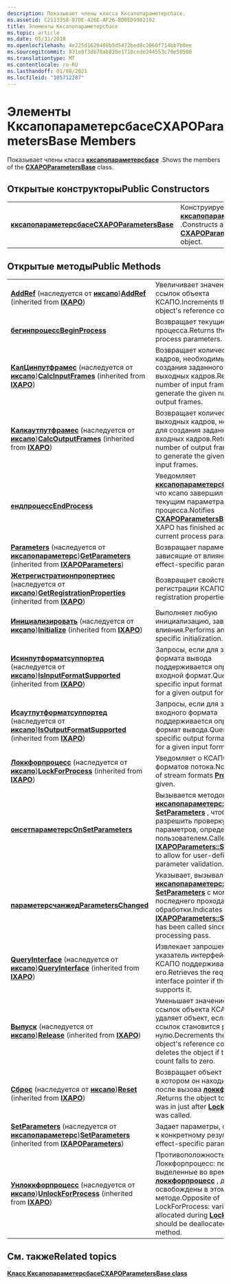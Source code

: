```yaml
---
description: Показывает члены класса Кксапопараметерсбасе.
ms.assetid: C2113358-07DE-426E-AF26-BD8ED9902192
title: Элементы Кксапопараметерсбасе
ms.topic: article
ms.date: 05/31/2018
ms.openlocfilehash: 4e225d1628408b5d5472bed8c3060f714bb7b0ee
ms.sourcegitcommit: 831e8f3db78ab820e1710cede244553c70e50500
ms.translationtype: MT
ms.contentlocale: ru-RU
ms.lasthandoff: 01/08/2021
ms.locfileid: "105712287"
---
```

# <a name="cxapoparametersbase-members"></a><span data-ttu-id="de441-103">Элементы Кксапопараметерсбасе</span><span class="sxs-lookup"><span data-stu-id="de441-103">CXAPOParametersBase Members</span></span>

<span data-ttu-id="de441-104">Показывает члены класса [**кксапопараметерсбасе**](/windows/desktop/api/XAPOBase/nl-xapobase-cxapoparametersbase) .</span><span class="sxs-lookup"><span data-stu-id="de441-104">Shows the members of the [**CXAPOParametersBase**](/windows/desktop/api/XAPOBase/nl-xapobase-cxapoparametersbase) class.</span></span>

## <a name="public-constructors"></a><span data-ttu-id="de441-105">Открытые конструкторы</span><span class="sxs-lookup"><span data-stu-id="de441-105">Public Constructors</span></span>



|                                                    |                                                                         |
|----------------------------------------------------|-------------------------------------------------------------------------|
| [<span data-ttu-id="de441-106">**кксапопараметерсбасе**</span><span class="sxs-lookup"><span data-stu-id="de441-106">**CXAPOParametersBase**</span></span>](/windows/desktop/api/XAPOBase/nl-xapobase-cxapoparametersbase) | <span data-ttu-id="de441-107">Конструирует объект [**кксапопараметерсбасе**](/windows/desktop/api/XAPOBase/nl-xapobase-cxapoparametersbase) .</span><span class="sxs-lookup"><span data-stu-id="de441-107">Constructs a [**CXAPOParametersBase**](/windows/desktop/api/XAPOBase/nl-xapobase-cxapoparametersbase) object.</span></span> |



 

## <a name="public-methods"></a><span data-ttu-id="de441-108">Открытые методы</span><span class="sxs-lookup"><span data-stu-id="de441-108">Public Methods</span></span>



|                                                                                                                              |                                                                                                                                                                  |
|------------------------------------------------------------------------------------------------------------------------------|------------------------------------------------------------------------------------------------------------------------------------------------------------------|
| <span data-ttu-id="de441-109">[**AddRef**](/previous-versions/windows/desktop/legacy/ee418448(v=vs.85)) (наследуется от [**иксапо**](/windows/desktop/api/XAPO/nn-xapo-ixapo))</span><span class="sxs-lookup"><span data-stu-id="de441-109">[**AddRef**](/previous-versions/windows/desktop/legacy/ee418448(v=vs.85)) (inherited from [**IXAPO**](/windows/desktop/api/XAPO/nn-xapo-ixapo))</span></span>                                         | <span data-ttu-id="de441-110">Увеличивает значение счетчика ссылок объекта КСАПО.</span><span class="sxs-lookup"><span data-stu-id="de441-110">Increments the XAPO object's reference count.</span></span><br/>                                                                                                         |
| [<span data-ttu-id="de441-111">**бегинпроцесс**</span><span class="sxs-lookup"><span data-stu-id="de441-111">**BeginProcess**</span></span>](/windows/win32/api/xapobase/nf-xapobase-cxapoparametersbase-beginprocess)                                                                     | <span data-ttu-id="de441-112">Возвращает текущие параметры процесса.</span><span class="sxs-lookup"><span data-stu-id="de441-112">Returns the current process parameters.</span></span> <br/>                                                                                                              |
| <span data-ttu-id="de441-113">[**КалЦинпутфрамес**](/windows/win32/api/xapo/nf-xapo-ixapo-calcinputframes) (наследуется от [**иксапо**](/windows/desktop/api/XAPO/nn-xapo-ixapo))</span><span class="sxs-lookup"><span data-stu-id="de441-113">[**CalcInputFrames**](/windows/win32/api/xapo/nf-xapo-ixapo-calcinputframes) (inherited from [**IXAPO**](/windows/desktop/api/XAPO/nn-xapo-ixapo))</span></span>                           | <span data-ttu-id="de441-114">Возвращает количество входных кадров, необходимых для создания заданного числа выходных кадров.</span><span class="sxs-lookup"><span data-stu-id="de441-114">Returns the number of input frames required to generate the given number of output frames.</span></span><br/>                                                            |
| <span data-ttu-id="de441-115">[**Калкаутпутфрамес**](/windows/win32/api/xapo/nf-xapo-ixapo-calcoutputframes) (наследуется от [**иксапо**](/windows/desktop/api/XAPO/nn-xapo-ixapo))</span><span class="sxs-lookup"><span data-stu-id="de441-115">[**CalcOutputFrames**](/windows/win32/api/xapo/nf-xapo-ixapo-calcoutputframes) (inherited from [**IXAPO**](/windows/desktop/api/XAPO/nn-xapo-ixapo))</span></span>                         | <span data-ttu-id="de441-116">Возвращает количество выходных кадров, необходимых для создания заданного числа входных кадров.</span><span class="sxs-lookup"><span data-stu-id="de441-116">Returns the number of output frames required to generate the given number of input frames.</span></span><br/>                                                            |
| [<span data-ttu-id="de441-117">**ендпроцесс**</span><span class="sxs-lookup"><span data-stu-id="de441-117">**EndProcess**</span></span>](/windows/win32/api/xapobase/nf-xapobase-cxapoparametersbase-endprocess)                                                                         | <span data-ttu-id="de441-118">Уведомляет [**кксапопараметерсбасе**](/windows/desktop/api/XAPOBase/nl-xapobase-cxapoparametersbase) о том, что ксапо завершил доступ к текущим параметрам процесса.</span><span class="sxs-lookup"><span data-stu-id="de441-118">Notifies [**CXAPOParametersBase**](/windows/desktop/api/XAPOBase/nl-xapobase-cxapoparametersbase) that the XAPO has finished accessing the current process parameters.</span></span> <br/>                     |
| <span data-ttu-id="de441-119">[**Parameters**](/windows/win32/api/xapo/nf-xapo-ixapoparameters-getparameters) (наследуется от [**иксапопараметерс**](/windows/desktop/api/XAPO/nn-xapo-ixapoparameters))</span><span class="sxs-lookup"><span data-stu-id="de441-119">[**GetParameters**](/windows/win32/api/xapo/nf-xapo-ixapoparameters-getparameters) (inherited from [**IXAPOParameters**](/windows/desktop/api/XAPO/nn-xapo-ixapoparameters))</span></span> | <span data-ttu-id="de441-120">Возвращает параметры, зависящие от влияния.</span><span class="sxs-lookup"><span data-stu-id="de441-120">Gets effect-specific parameters.</span></span> <br/>                                                                                                                     |
| <span data-ttu-id="de441-121">[**Жетрегистратионпропертиес**](/windows/win32/api/xapo/nf-xapo-ixapo-getregistrationproperties) (наследуется от [**иксапо**](/windows/desktop/api/XAPO/nn-xapo-ixapo))</span><span class="sxs-lookup"><span data-stu-id="de441-121">[**GetRegistrationProperties**](/windows/win32/api/xapo/nf-xapo-ixapo-getregistrationproperties) (inherited from [**IXAPO**](/windows/desktop/api/XAPO/nn-xapo-ixapo))</span></span>       | <span data-ttu-id="de441-122">Возвращает свойства регистрации КСАПО.</span><span class="sxs-lookup"><span data-stu-id="de441-122">Returns the registration properties of an XAPO.</span></span><br/>                                                                                                       |
| <span data-ttu-id="de441-123">[**Инициализировать**](/windows/win32/api/xapo/nf-xapo-ixapo-initialize) (наследуется от [**иксапо**](/windows/desktop/api/XAPO/nn-xapo-ixapo))</span><span class="sxs-lookup"><span data-stu-id="de441-123">[**Initialize**](/windows/win32/api/xapo/nf-xapo-ixapo-initialize) (inherited from [**IXAPO**](/windows/desktop/api/XAPO/nn-xapo-ixapo))</span></span>                                     | <span data-ttu-id="de441-124">Выполняет любую инициализацию, зависящую от влияния.</span><span class="sxs-lookup"><span data-stu-id="de441-124">Performs any effect-specific initialization.</span></span><br/>                                                                                                          |
| <span data-ttu-id="de441-125">[**Исинпутформатсуппортед**](/windows/win32/api/xapo/nf-xapo-ixapo-isinputformatsupported) (наследуется от [**иксапо**](/windows/desktop/api/XAPO/nn-xapo-ixapo))</span><span class="sxs-lookup"><span data-stu-id="de441-125">[**IsInputFormatSupported**](/windows/win32/api/xapo/nf-xapo-ixapo-isinputformatsupported) (inherited from [**IXAPO**](/windows/desktop/api/XAPO/nn-xapo-ixapo))</span></span>             | <span data-ttu-id="de441-126">Запросы, если для заданного формата вывода поддерживается определенный входной формат.</span><span class="sxs-lookup"><span data-stu-id="de441-126">Queries if a specific input format is supported for a given output format.</span></span><br/>                                                                            |
| <span data-ttu-id="de441-127">[**Исаутпутформатсуппортед**](/windows/win32/api/xapo/nf-xapo-ixapo-isoutputformatsupported) (наследуется от [**иксапо**](/windows/desktop/api/XAPO/nn-xapo-ixapo))</span><span class="sxs-lookup"><span data-stu-id="de441-127">[**IsOutputFormatSupported**](/windows/win32/api/xapo/nf-xapo-ixapo-isoutputformatsupported) (inherited from [**IXAPO**](/windows/desktop/api/XAPO/nn-xapo-ixapo))</span></span>           | <span data-ttu-id="de441-128">Запросы, если для заданного входного формата поддерживается определенный формат вывода.</span><span class="sxs-lookup"><span data-stu-id="de441-128">Queries if a specific output format is supported for a given input format.</span></span><br/>                                                                            |
| <span data-ttu-id="de441-129">[**Локкфорпроцесс**](/windows/win32/api/xapo/nf-xapo-ixapo-lockforprocess) (наследуется от [**иксапо**](/windows/desktop/api/XAPO/nn-xapo-ixapo))</span><span class="sxs-lookup"><span data-stu-id="de441-129">[**LockForProcess**](/windows/win32/api/xapo/nf-xapo-ixapo-lockforprocess) (inherited from [**IXAPO**](/windows/desktop/api/XAPO/nn-xapo-ixapo))</span></span>                             | <span data-ttu-id="de441-130">Уведомляет о КСАПО [**процесса**](/windows/win32/api/xapo/nf-xapo-ixapo-process) форматов потока.</span><span class="sxs-lookup"><span data-stu-id="de441-130">Notifies XAPO of stream formats [**Process**](/windows/win32/api/xapo/nf-xapo-ixapo-process) will be given.</span></span><br/>                                                             |
| [<span data-ttu-id="de441-131">**онсетпараметерс**</span><span class="sxs-lookup"><span data-stu-id="de441-131">**OnSetParameters**</span></span>](/windows/win32/api/xapobase/nf-xapobase-cxapoparametersbase-onsetparameters)                                                               | <span data-ttu-id="de441-132">Вызывается методом [**иксапопараметерс:: SetParameters**](/windows/win32/api/xapo/nf-xapo-ixapoparameters-setparameters) , чтобы разрешить проверку параметров, определяемых пользователем.</span><span class="sxs-lookup"><span data-stu-id="de441-132">Called by [**IXAPOParameters::SetParameters**](/windows/win32/api/xapo/nf-xapo-ixapoparameters-setparameters) to allow for user-defined parameter validation.</span></span> <br/>          |
| [<span data-ttu-id="de441-133">**параметерсчанжед**</span><span class="sxs-lookup"><span data-stu-id="de441-133">**ParametersChanged**</span></span>](/windows/win32/api/xapobase/nf-xapobase-cxapoparametersbase-parameterschanged)                                                           | <span data-ttu-id="de441-134">Указывает, вызывалось ли [**иксапопараметерс:: SetParameters**](/windows/win32/api/xapo/nf-xapo-ixapoparameters-setparameters) с момента последнего прохода обработки.</span><span class="sxs-lookup"><span data-stu-id="de441-134">Indicates if [**IXAPOParameters::SetParameters**](/windows/win32/api/xapo/nf-xapo-ixapoparameters-setparameters) has been called since the last processing pass.</span></span> <br/>       |
| <span data-ttu-id="de441-135">[**QueryInterface**](/previous-versions/windows/desktop/legacy/ee418457(v=vs.85)) (наследуется от [**иксапо**](/windows/desktop/api/XAPO/nn-xapo-ixapo))</span><span class="sxs-lookup"><span data-stu-id="de441-135">[**QueryInterface**](/previous-versions/windows/desktop/legacy/ee418457(v=vs.85)) (inherited from [**IXAPO**](/windows/desktop/api/XAPO/nn-xapo-ixapo))</span></span>                         | <span data-ttu-id="de441-136">Извлекает запрошенный указатель интерфейса, если КСАПО поддерживает его.</span><span class="sxs-lookup"><span data-stu-id="de441-136">Retrieves the requested interface pointer if the XAPO supports it.</span></span><br/>                                                                                    |
| <span data-ttu-id="de441-137">[**Выпуск**](/previous-versions/windows/desktop/legacy/ee418458(v=vs.85)) (наследуется от [**иксапо**](/windows/desktop/api/XAPO/nn-xapo-ixapo))</span><span class="sxs-lookup"><span data-stu-id="de441-137">[**Release**](/previous-versions/windows/desktop/legacy/ee418458(v=vs.85)) (inherited from [**IXAPO**](/windows/desktop/api/XAPO/nn-xapo-ixapo))</span></span>                                       | <span data-ttu-id="de441-138">Уменьшает значение счетчика ссылок объекта КСАПО и удаляет объект, если счетчик ссылок становится равным нулю.</span><span class="sxs-lookup"><span data-stu-id="de441-138">Decrements the XAPO object's reference count and deletes the object if the reference count falls to zero.</span></span><br/>                                             |
| <span data-ttu-id="de441-139">[**Сброс**](/windows/win32/api/xapo/nf-xapo-ixapo-reset) (наследуется от [**иксапо**](/windows/desktop/api/XAPO/nn-xapo-ixapo))</span><span class="sxs-lookup"><span data-stu-id="de441-139">[**Reset**](/windows/win32/api/xapo/nf-xapo-ixapo-reset) (inherited from [**IXAPO**](/windows/desktop/api/XAPO/nn-xapo-ixapo))</span></span>                                               | <span data-ttu-id="de441-140">Возвращает объект в состояние, в котором он находился сразу после вызова [**локкфорпроцесс**](/windows/win32/api/xapo/nf-xapo-ixapo-lockforprocess) .</span><span class="sxs-lookup"><span data-stu-id="de441-140">Returns the object to the state it was in just after [**LockForProcess**](/windows/win32/api/xapo/nf-xapo-ixapo-lockforprocess) was called.</span></span><br/>                             |
| <span data-ttu-id="de441-141">[**SetParameters**](/windows/win32/api/xapo/nf-xapo-ixapoparameters-setparameters) (наследуется от [**иксапопараметерс**](/windows/desktop/api/XAPO/nn-xapo-ixapoparameters))</span><span class="sxs-lookup"><span data-stu-id="de441-141">[**SetParameters**](/windows/win32/api/xapo/nf-xapo-ixapoparameters-setparameters) (inherited from [**IXAPOParameters**](/windows/desktop/api/XAPO/nn-xapo-ixapoparameters))</span></span> | <span data-ttu-id="de441-142">Задает параметры, относящиеся к конкретному результату.</span><span class="sxs-lookup"><span data-stu-id="de441-142">Sets effect-specific parameters.</span></span><br/>                                                                                                                      |
| <span data-ttu-id="de441-143">[**Унлоккфорпроцесс**](/windows/win32/api/xapo/nf-xapo-ixapo-unlockforprocess) (наследуется от [**иксапо**](/windows/desktop/api/XAPO/nn-xapo-ixapo))</span><span class="sxs-lookup"><span data-stu-id="de441-143">[**UnlockForProcess**](/windows/win32/api/xapo/nf-xapo-ixapo-unlockforprocess) (inherited from [**IXAPO**](/windows/desktop/api/XAPO/nn-xapo-ixapo))</span></span>                         | <span data-ttu-id="de441-144">Противоположность Локкфорпроцесс: переменные, выделенные во время [**локкфорпроцесс**](/windows/win32/api/xapo/nf-xapo-ixapo-lockforprocess) , должны быть освобождены в этом методе.</span><span class="sxs-lookup"><span data-stu-id="de441-144">Opposite of LockForProcess: variables allocated during [**LockForProcess**](/windows/win32/api/xapo/nf-xapo-ixapo-lockforprocess) should be deallocated in this method.</span></span><br/> |



 

## <a name="related-topics"></a><span data-ttu-id="de441-145">См. также</span><span class="sxs-lookup"><span data-stu-id="de441-145">Related topics</span></span>

<dl> <dt>

[<span data-ttu-id="de441-146">**Класс Кксапопараметерсбасе**</span><span class="sxs-lookup"><span data-stu-id="de441-146">**CXAPOParametersBase class**</span></span>](/windows/desktop/api/XAPOBase/nl-xapobase-cxapoparametersbase)
</dt> </dl>

 

 
